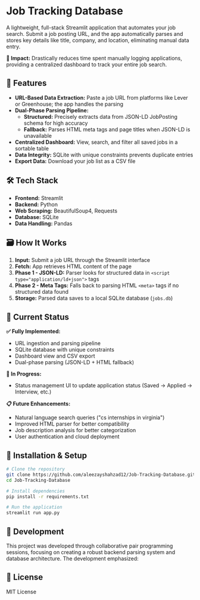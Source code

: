 # Job Tracking Database

A lightweight, full-stack Streamlit application that automates your job search. Submit a job posting URL, and the app automatically parses and stores key details like title, company, and location, eliminating manual data entry.

**🚀 Impact:** Drastically reduces time spent manually logging applications, providing a centralized dashboard to track your entire job search.

## 🌟 Features

- **URL-Based Data Extraction:** Paste a job URL from platforms like Lever or Greenhouse; the app handles the parsing
- **Dual-Phase Parsing Pipeline:**
  - **Structured:** Precisely extracts data from JSON-LD JobPosting schema for high accuracy
  - **Fallback:** Parses HTML meta tags and page titles when JSON-LD is unavailable
- **Centralized Dashboard:** View, search, and filter all saved jobs in a sortable table
- **Data Integrity:** SQLite with unique constraints prevents duplicate entries
- **Export Data:** Download your job list as a CSV file

## 🛠 Tech Stack

- **Frontend:** Streamlit
- **Backend:** Python
- **Web Scraping:** BeautifulSoup4, Requests
- **Database:** SQLite
- **Data Handling:** Pandas

## 🗃️ How It Works

1.  **Input:** Submit a job URL through the Streamlit interface
2.  **Fetch:** App retrieves HTML content of the page
3.  **Phase 1 - JSON-LD:** Parser looks for structured data in `<script type="application/ld+json">` tags
4.  **Phase 2 - Meta Tags:** Falls back to parsing HTML `<meta>` tags if no structured data found
5.  **Storage:** Parsed data saves to a local SQLite database (`jobs.db`)

## 🔧 Current Status

**✅ Fully Implemented:**
- URL ingestion and parsing pipeline
- SQLite database with unique constraints
- Dashboard view and CSV export
- Dual-phase parsing (JSON-LD + HTML fallback)

**🔧 In Progress:**
- Status management UI to update application status (Saved → Applied → Interview, etc.)

**📋 Future Enhancements:**
- Natural language search queries ("cs internships in virginia")
- Improved HTML parser for better compatibility
- Job description analysis for better categorization
- User authentication and cloud deployment

## 🚀 Installation & Setup

```bash
# Clone the repository
git clone https://github.com/aleezayshahzad12/Job-Tracking-Database.git
cd Job-Tracking-Database

# Install dependencies
pip install -r requirements.txt

# Run the application
streamlit run app.py

```

## 🤝 Development
This project was developed through collaborative pair programming sessions, focusing on creating a robust backend parsing system and database architecture. The development emphasized:

## 📄 License
MIT License



